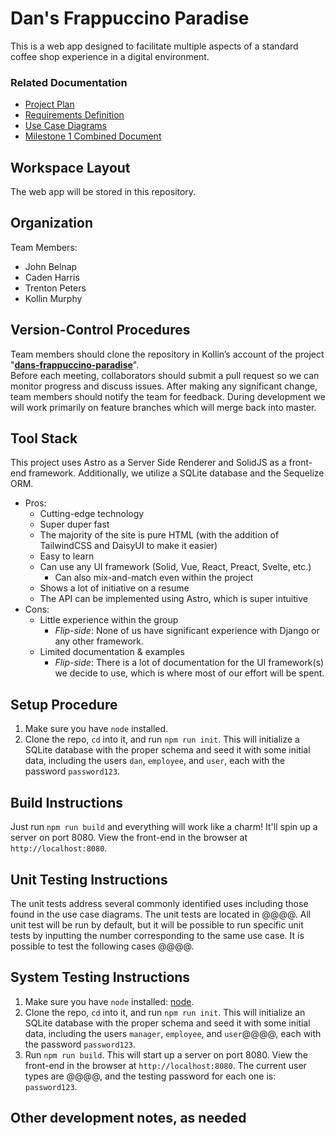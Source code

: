 
# Dan's Frappuccino Paradise

This is a web app designed to facilitate multiple aspects of a standard coffee shop experience in a digital environment.

### Related Documentation

- [Project Plan](docs/projectPlan.md)
- [Requirements Definition](docs/requirements.md)
- [Use Case Diagrams](docs/useCases.md)
- [Milestone 1 Combined Document](docs/milestone1.pdf)


## Workspace Layout

The web app will be stored in this repository.

## Organization

Team Members:

- John Belnap
- Caden Harris
- Trenton Peters
- Kollin Murphy

## Version-Control Procedures

Team members should clone the repository in Kollin’s account of the project "**[dans-frappuccino-paradise](https://github.com/kollinmurphy/dans-frappuccino-paradise)**".  
Before each meeting, collaborators should submit a pull request so we can monitor progress and discuss issues.
After making any significant change, team members should notify the team for feedback.
During development we will work primarily on feature branches which will merge back into master.

## Tool Stack

This project uses Astro as a Server Side Renderer and SolidJS as a front-end framework. Additionally, we utilize a SQLite database and the Sequelize ORM.

- Pros:
  - Cutting\-edge technology
  - Super duper fast
  - The majority of the site is pure HTML \(with the addition of TailwindCSS and DaisyUI to make it easier\)
  - Easy to learn
  - Can use any UI framework \(Solid, Vue, React, Preact, Svelte, etc\.\)
    - Can also mix\-and\-match even within the project
  - Shows a lot of initiative on a resume
  - The API can be implemented using Astro, which is super intuitive
- Cons:
  - Little experience within the group
    - *Flip-side*: None of us have significant experience with Django or any other framework.
  - Limited documentation & examples
    - *Flip-side*: There is a lot of documentation for the UI framework(s) we decide to use, which is where most of our effort will be spent.

## Setup Procedure

1. Make sure you have `node` installed.
2. Clone the repo, `cd` into it, and run `npm run init`. This will initialize a SQLite database with the proper schema and seed it with some initial data, including the users `dan`, `employee`, and `user`, each with the password `password123`.

## Build Instructions

Just run `npm run build` and everything will work like a charm! It'll spin up a server on port 8080. View the front-end in the browser at `http://localhost:8080`.

## Unit Testing Instructions

The unit tests address several commonly identified uses including those found in the use case diagrams. The unit tests are located in @@@@. All unit test will be run by default, but it will be possible to run specific unit tests by inputting the number corresponding to the same use case. It is possible to test the following cases @@@@.

## System Testing Instructions

1.  Make sure you have `node` installed: [node](https://nodejs.org/en/).
2.  Clone the repo, `cd` into it, and run `npm run init`. This will initialize an SQLite database with the proper schema and seed it with some initial data, including the users `manager`, `employee`, and `user`@@@@, each with the password `password123`.
3. Run `npm run build`. This will start up a server on port 8080. View the front-end in the browser at `http://localhost:8080`. The current user types are @@@@, and the testing password for each one is:  `password123`.


## Other development notes, as needed
